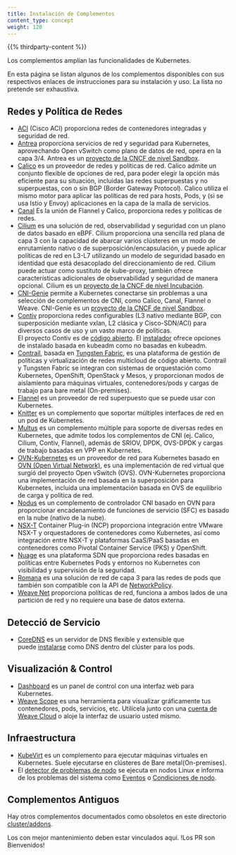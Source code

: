 ```yaml
---
title: Instalación de Complementos 
content_type: concept
weight: 120
---
```


<!-- overview -->

{{% thirdparty-content %}}

Los complementos amplían las funcionalidades de Kubernetes.

En esta página se listan algunos de los complementos disponibles con sus respectivos enlaces de instrucciones para su instalación y uso. La lista no pretende ser exhaustiva.

<!-- body -->

## Redes y Política de Redes

* [ACI](https://www.github.com/noironetworks/aci-containers) (Cisco ACI) 
  proporciona redes de contenedores integradas y seguridad de red.
* [Antrea](https://antrea.io/) proporciona servicios de red y seguridad
  para Kubernetes, aprovechando Open vSwitch como plano de datos de red,
  opera en la capa 3/4. Antrea es un [proyecto de la CNCF de nivel Sandbox](https://www.cncf.io/projects/antrea/).
* [Calico](https://www.tigera.io/project-calico/) es un proveedor de redes y 
  políticas de red. Calico admite un conjunto flexible de opciones de red, para 
  poder elegir la opción más eficiente para su situación, incluidas las 
  redes superpuestas y no superpuestas, con o sin BGP (Border Gateway Protocol). 
  Calico utiliza el mismo motor para aplicar las políticas de red para hosts, 
  Pods, y (si se usa Istio y Envoy) aplicaciones en la capa de la malla de servicios. 
* [Canal](https://projectcalico.docs.tigera.io/getting-started/kubernetes/flannel/flannel)
  Es la unión de Flannel y Calico, proporciona redes y políticas de redes.
* [Cilium](https://github.com/cilium/cilium) es una solución de red, observabilidad 
  y seguridad con un plano de datos basado en eBPF. Cilium proporciona una sencilla
   red plana de capa 3 con la capacidad de abarcar varios clústeres en un modo de 
  enrutamiento nativo o de superposición/encapsulación, y puede aplicar políticas
  de red en L3-L7 utilizando un modelo de seguridad basado en identidad que está 
  desacoplado del direccionamiento de red. Cilium puede actuar como sustituto de
  kube-proxy, también ofrece características adicionales de observabilidad y seguridad de manera opcional.
  Cilium es un [proyecto de la CNCF de nivel Incubación](https://www.cncf.io/projects/cilium/).
* [CNI-Genie](https://github.com/cni-genie/CNI-Genie) permite a Kubernetes conectarse 
  sin problemas a una selección de complementos de CNI, como Calico, Canal, Flannel o Weave.
  CNI-Genie es un [proyecto de la CNCF de nivel Sandbox](https://www.cncf.io/projects/cni-genie/).
* [Contiv](https://contivpp.io/) proporciona redes configurables (L3 nativo mediante BGP,
  con superposición mediante vxlan, L2 clásica y Cisco-SDN/ACI) para diversos casos de uso 
  y un vasto marco de políticas.  
  El proyecto Contiv es de  [código abierto](https://github.com/contiv).
  El [instalador](https://github.com/contiv/install) ofrece opciones de instalado basada en kubeadm como no basadas en kubeadm.
* [Contrail](https://www.juniper.net/us/en/products-services/sdn/contrail/contrail-networking/),
  basada en [Tungsten Fabric](https://tungsten.io), es una plataforma de gestión de políticas y
  virtualización de redes multicloud de código abierto. Contrail y Tungsten Fabric se integran
  con sistemas de orquestación como Kubernetes, OpenShift, OpenStack y Mesos, y proporcionan modos
  de aislamiento para máquinas virtuales, contenedores/pods y cargas de trabajo para bare metal (On-premises).
* [Flannel](https://github.com/flannel-io/flannel#deploying-flannel-manually) es un
  proveedor de red superpuesto que se puede usar con Kubernetes.
* [Knitter](https://github.com/ZTE/Knitter/) es un complemento que 
  soportar múltiples interfaces de red en un pod de Kubernetes.
* [Multus](https://github.com/k8snetworkplumbingwg/multus-cni) es un complemento múltiple para 
  soporte de diversas redes en Kubernetes, que admite todos los complementos de CNI 
  (ej. Calico, Cilium, Contiv, Flannel), además de SRIOV, DPDK, OVS-DPDK y cargas de 
  trabajo basadas en VPP en Kubernetes.
* [OVN-Kubernetes](https://github.com/ovn-org/ovn-kubernetes/) es un proveedor de red 
  para Kubernetes basado en [OVN (Open Virtual Network)](https://github.com/ovn-org/ovn/),
  es una implementación de red virtual que surgió del proyecto Open vSwitch (OVS). 
  OVN-Kubernetes proporciona una implementación de red basada en la superposición para Kubernetes,
  incluida una implementación basada en OVS de equilibrio de carga y política de red.
* [Nodus](https://github.com/akraino-edge-stack/icn-nodus) es un complemento de controlador CNI 
  basado en OVN para proporcionar encadenamiento de funciones de servicio (SFC) es basado en la nube (nativo de la nube).
* [NSX-T](https://docs.vmware.com/en/VMware-NSX-T-Data-Center/index.html)  Container Plug-in (NCP)
  proporciona integración entre VMware NSX-T y orquestadores de contenedores como
  Kubernetes, así como integración entre NSX-T y plataformas CaaS/PaaS basadas 
  en contenedores como Pivotal Container Service (PKS) y OpenShift.
* [Nuage](https://github.com/nuagenetworks/nuage-kubernetes/blob/v5.1.1-1/docs/kubernetes-1-installation.rst)
  es una plataforma SDN que proporciona redes basadas en políticas entre Kubernetes 
  Pods y entornos no Kubernetes con visibilidad y supervisión de la seguridad.
* [Romana](https://github.com/romana) es una solución de red de capa 3 para las redes de pods
  que también son compatible con la API de [NetworkPolicy](/docs/concepts/services-networking/network-policies/).
* [Weave Net](https://www.weave.works/docs/net/latest/kubernetes/kube-addon/)
  proporciona políticas de red, funciona a ambos lados de una partición de 
  red y no requiere una base de datos externa.

## Detecció de Servicio 

* [CoreDNS](https://coredns.io) es un servidor de DNS flexible y extensible que  
  puede [instalarse](https://github.com/coredns/deployment/tree/master/kubernetes)
  como DNS dentro del clúster para los pods.

## Visualización &amp; Control

* [Dashboard](https://github.com/kubernetes/dashboard#kubernetes-dashboard)
  es un panel de control con una interfaz web para Kubernetes.
* [Weave Scope](https://www.weave.works/documentation/scope-latest-installing/#k8s)
  es una herramienta para visualizar gráficamente tus contenedores, pods, servicios, etc. 
  Utilícela junto con una [cuenta de Weave Cloud](https://cloud.weave.works/)
  o aloje la interfaz de usuario usted mismo.

## Infraestructura

* [KubeVirt](https://kubevirt.io/user-guide/#/installation/installation) es un complemento 
  para ejecutar máquinas virtuales en Kubernetes. Suele ejecutarse en clústeres de Bare metal(On-premises).
* El
  [detector de problemas de nodo](https://github.com/kubernetes/node-problem-detector)
  se ejecuta en nodos Linux e informa de los problemas del sistema como 
  [Eventos](/docs/reference/kubernetes-api/cluster-resources/event-v1/) o
  [Condiciones de nodo](/docs/concepts/architecture/nodes/#condition).

## Complementos Antiguos

Hay otros complementos documentados como obsoletos en este directorio 
[cluster/addons](https://git.k8s.io/kubernetes/cluster/addons).

Los con mejor mantenimiento deben estar vinculados aquí. !Los PR son Bienvenidos!